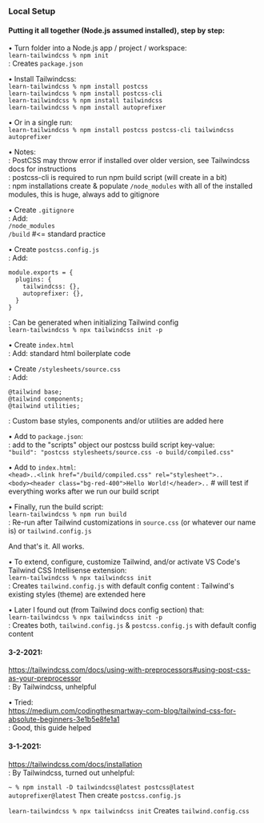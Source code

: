 ### Local Setup

#### Putting it all together (Node.js assumed installed), step by step:

• Turn folder into a Node.js app / project / workspace:</br>
`learn-tailwindcss % npm init`</br>
: Creates `package.json`

• Install Tailwindcss:</br>
`learn-tailwindcss % npm install postcss`</br>
`learn-tailwindcss % npm install postcss-cli`</br>
`learn-tailwindcss % npm install tailwindcss`</br>
`learn-tailwindcss % npm install autoprefixer`</br>

• Or in a single run:</br>
`learn-tailwindcss % npm install postcss postcss-cli tailwindcss autoprefixer`

• Notes:</br>
: PostCSS may throw error if installed over older version, see Tailwindcss docs for instructions</br>
: postcss-cli is required to run npm build script (will create in a bit)</br>
: npm installations create & populate `/node_modules` with all of the installed
  modules, this is huge, always add to gitignore

• Create `.gitignore`</br>
: Add:</br>
`/node_modules`</br>
`/build` #<= standard practice

• Create `postcss.config.js`</br>
: Add:
```
module.exports = {
  plugins: {
    tailwindcss: {},
    autoprefixer: {},
  }
}
```
: Can be generated when initializing Tailwind config</br>
`learn-tailwindcss % npx tailwindcss init -p`</br>

• Create `index.html`</br>
: Add: standard html boilerplate code

• Create `/stylesheets/source.css`</br>
: Add:
```
@tailwind base;
@tailwind components;
@tailwind utilities;
```
: Custom base styles, components and/or utilities are added here

• Add to `package.json`:</br>
: add to the "scripts" object our postcss build script key-value:</br>
`"build": "postcss stylesheets/source.css -o build/compiled.css"`

• Add to `index.html`:</br>
`<head>..<link href="/build/compiled.css" rel="stylesheet">..`</br>
`<body><header class="bg-red-400">Hello World!</header>..` # will
  test if everything works after we run our build script

• Finally, run the build script:</br>
`learn-tailwindcss % npm run build`</br>
: Re-run after Tailwind customizations in `source.css` (or whatever our name is) or `tailwind.config.js`

And that's it. All works.

• To extend, configure, customize Tailwind, and/or activate VS Code's Tailwind CSS Intellisense extension:</br>
`learn-tailwindcss % npx tailwindcss init`</br>
: Creates `tailwind.config.js` with default config content
: Tailwind's existing styles (theme) are extended here

• Later I found out (from Tailwind docs config section) that:</br>
`learn-tailwindcss % npx tailwindcss init -p`</br>
: Creates both, `tailwind.config.js` & `postcss.config.js` with default config content

#### 3-2-2021:
https://tailwindcss.com/docs/using-with-preprocessors#using-post-css-as-your-preprocessor</br>
: By Tailwindcss, unhelpful

• Tried:</br>
https://medium.com/codingthesmartway-com-blog/tailwind-css-for-absolute-beginners-3e1b5e8fe1a1</br>
: Good, this guide helped

#### 3-1-2021:
https://tailwindcss.com/docs/installation</br>
: By Tailwindcss, turned out unhelpful:

`~ % npm install -D tailwindcss@latest postcss@latest autoprefixer@latest`
Then create `postcss.config.js`

`learn-tailwindcss % npx tailwindcss init`
Creates `tailwind.config.css`

